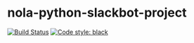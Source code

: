 # nola-python-slackbot-project

[![Build Status](https://travis-ci.com/dgnsrekt/nola-python-slackbot-project.svg?branch=master)](https://travis-ci.com/dgnsrekt/nola-python-slackbot-project)
[![Code style: black](https://img.shields.io/badge/code%20style-black-000000.svg)](https://github.com/ambv/black)
